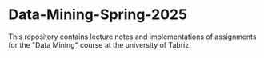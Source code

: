 # Data-Mining-Spring-2025
This repository contains lecture notes and implementations of assignments for the "Data Mining" course at the university of Tabriz.
